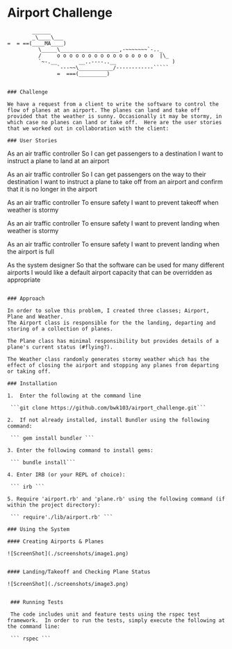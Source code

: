 Airport Challenge
=================

```
        ______
        _\____\___
=  = ==(____MA____)
          \_____\___________________,-~~~~~~~`-.._
          /     o o o o o o o o o o o o o o o o  |\_
          `~-.__       __..----..__                  )
                `---~~\___________/------------`````
                =  ===(_________)


### Challenge

We have a request from a client to write the software to control the flow of planes at an airport. The planes can land and take off provided that the weather is sunny. Occasionally it may be stormy, in which case no planes can land or take off.  Here are the user stories that we worked out in collaboration with the client:

### User Stories
```
As an air traffic controller
So I can get passengers to a destination
I want to instruct a plane to land at an airport

As an air traffic controller
So I can get passengers on the way to their destination
I want to instruct a plane to take off from an airport and confirm that it is no longer in the airport

As an air traffic controller
To ensure safety
I want to prevent takeoff when weather is stormy

As an air traffic controller
To ensure safety
I want to prevent landing when weather is stormy

As an air traffic controller
To ensure safety
I want to prevent landing when the airport is full

As the system designer
So that the software can be used for many different airports
I would like a default airport capacity that can be overridden as appropriate
```

### Approach

In order to solve this problem, I created three classes; Airport, Plane and Weather.
The Airport class is responsible for the the landing, departing and storing of a collection of planes.  

The Plane class has minimal responsibility but provides details of a plane's current status (#flying?).  

The Weather class randomly generates stormy weather which has the effect of closing the airport and stopping any planes from departing or taking off.

### Installation

1.  Enter the following at the command line

 ```git clone https://github.com/bwk103/airport_challenge.git```

2.  If not already installed, install Bundler using the following command:

 ``` gem install bundler ```

3. Enter the following command to install gems:

 ``` bundle install```

4. Enter IRB (or your REPL of choice):

 ``` irb ```

5. Require 'airport.rb' and 'plane.rb' using the following command (if within the project directory):

 ``` require'./lib/airport.rb' ```

### Using the System

#### Creating Airports & Planes

![ScreenShot](./screenshots/image1.png)


#### Landing/Takeoff and Checking Plane Status

![ScreenShot](./screenshots/image3.png)


 ### Running Tests

 The code includes unit and feature tests using the rspec test framework.  In order to run the tests, simply execute the following at the command line:

 ``` rspec ```

